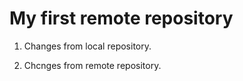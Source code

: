 # My first remote repository

1. Changes from local repository.


2. Chcnges from remote repository.
